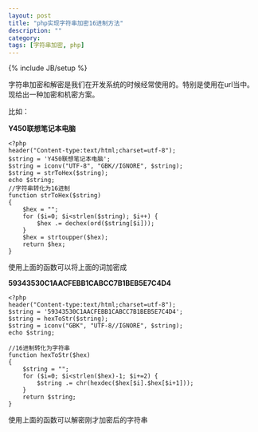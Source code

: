 ```yaml
---
layout: post
title: "php实现字符串加密16进制方法"
description: ""
category: 
tags: [字符串加密, php]
---
```

{% include JB/setup %}

字符串加密和解密是我们在开发系统的时候经常使用的。特别是使用在url当中。现给出一种加密和机密方案。

比如：

**Y450联想笔记本电脑**

    <?php
    header("Content-type:text/html;charset=utf-8");
    $string = 'Y450联想笔记本电脑';
    $string = iconv("UTF-8", "GBK//IGNORE", $string);
    $string = strToHex($string);
    echo $string;
    //字符串转化为16进制
    function strToHex($string)
    {
        $hex = "";
        for ($i=0; $i<strlen($string); $i++) {
            $hex .= dechex(ord($string[$i]));
        }
        $hex = strtoupper($hex);
        return $hex;
    }

使用上面的函数可以将上面的词加密成

**59343530C1AACFEBB1CABCC7B1BEB5E7C4D4**

    <?php
    header("Content-type:text/html;charset=utf-8");
    $string = '59343530C1AACFEBB1CABCC7B1BEB5E7C4D4';
    $string = hexToStr($string);
    $string = iconv("GBK", "UTF-8//IGNORE", $string);
    echo $string;

    //16进制转化为字符串
    function hexToStr($hex)   
    {
        $string = "";
        for ($i=0; $i<strlen($hex)-1; $i+=2) {
            $string .= chr(hexdec($hex[$i].$hex[$i+1]));
        }
        return $string;
    }

使用上面的函数可以解密刚才加密后的字符串